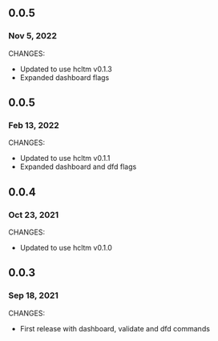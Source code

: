 ## 0.0.5
### Nov 5, 2022

CHANGES:

* Updated to use hcltm v0.1.3
* Expanded dashboard flags

## 0.0.5
### Feb 13, 2022

CHANGES:

* Updated to use hcltm v0.1.1
* Expanded dashboard and dfd flags

## 0.0.4
### Oct 23, 2021

CHANGES:

* Updated to use hcltm v0.1.0

## 0.0.3
### Sep 18, 2021

CHANGES:

* First release with dashboard, validate and dfd commands
